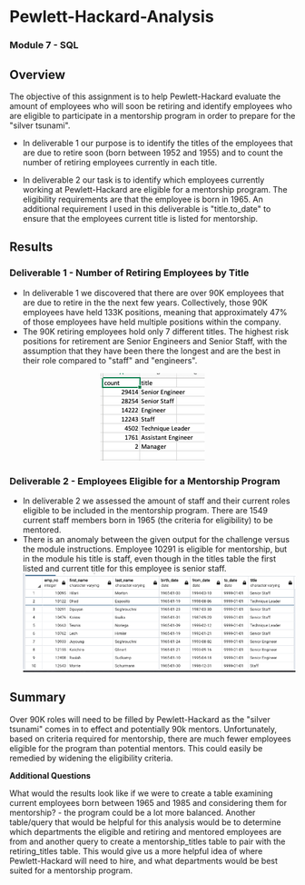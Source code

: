 # Pewlett-Hackard-Analysis

### Module 7 - SQL

## Overview
The objective of this assignment is to help Pewlett-Hackard evaluate the amount of employees who will soon be retiring and identify employees who are eligible to participate in a mentorship program in order to prepare for the "silver tsunami".

- In deliverable 1 our purpose is to identify the titles of the employees that are due to retire soon (born between 1952 and 1955) and to count the number of retiring employees currently in each title.

- In deliverable 2 our task is to identify which employees currently working at Pewlett-Hackard are eligible for a mentorship program. The eligibility requirements are that the employee is born in 1965. An additional requirement I used in this deliverable is "title.to_date" to ensure that the employees current title is listed for mentorship.

## Results
### **Deliverable 1 - Number of Retiring Employees by Title**
- In deliverable 1 we discovered that there are over 90K employees that are due to retire in the the next few years. Collectively, those 90K employees have held 133K positions, meaning that approximately 47% of those employees have held  multiple positions within the company.
- The 90K retiring employees hold only 7 different titles. The highest risk positions for retirement are Senior Engineers and Senior Staff, with the assumption that they have been there the longest and are the best in their role compared to "staff" and "engineers".

<center>
<img src= "images/retiring_titles_count.png" > </img> 
</center>

### **Deliverable 2 - Employees Eligible for a Mentorship Program**

-  In deliverable 2 we assessed the amount of staff and their current roles eligible to be included in the mentorship program. There are 1549 current staff members born in 1965 (the criteria for eligibility) to be mentored.
- There is an anomaly between the given output for the challenge versus the module instructions. Employee 10291 is eligible for mentorship, but in the module his title is staff, even though in the titles table the first listed and current title for this employee is senior staff.
<img src= "images/eligible_for_mentors.png"> </img>


## Summary

Over 90K roles will need to be filled by Pewlett-Hackard as the "silver tsunami" comes in to effect and potentially 90k mentors. Unfortunately, based on criteria required for mentorship, there are much fewer employees eligible for the program than potential mentors. This could easily be remedied by widening the eligibility criteria. 

**Additional Questions**

What would the results look like if we were to create a table examining current employees born between 1965 and 1985 and considering them for mentorship? - the program could be a lot more balanced.
Another table/query that would be helpful for this analysis would be to determine which departments the eligible and retiring and mentored employees are from and another query to create a mentorship_titles table to pair with the retiring_titles table. This would give us a more helpful idea of where Pewlett-Hackard will need to hire, and what departments would be best suited for a mentorship program. 
